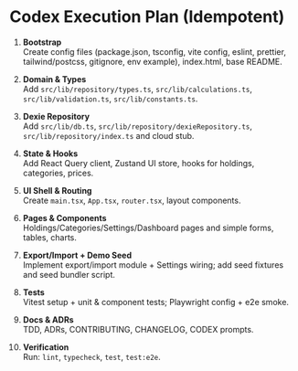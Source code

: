 # Codex Execution Plan (Idempotent)

1. **Bootstrap**  
   Create config files (package.json, tsconfig, vite config, eslint, prettier, tailwind/postcss, gitignore, env example), index.html, base README.

2. **Domain & Types**  
   Add `src/lib/repository/types.ts`, `src/lib/calculations.ts`, `src/lib/validation.ts`, `src/lib/constants.ts`.

3. **Dexie Repository**  
   Add `src/lib/db.ts`, `src/lib/repository/dexieRepository.ts`, `src/lib/repository/index.ts` and cloud stub.

4. **State & Hooks**  
   Add React Query client, Zustand UI store, hooks for holdings, categories, prices.

5. **UI Shell & Routing**  
   Create `main.tsx`, `App.tsx`, `router.tsx`, layout components.

6. **Pages & Components**  
   Holdings/Categories/Settings/Dashboard pages and simple forms, tables, charts.

7. **Export/Import + Demo Seed**  
   Implement export/import module + Settings wiring; add seed fixtures and seed bundler script.

8. **Tests**  
   Vitest setup + unit & component tests; Playwright config + e2e smoke.

9. **Docs & ADRs**  
   TDD, ADRs, CONTRIBUTING, CHANGELOG, CODEX prompts.

10. **Verification**  
   Run: `lint`, `typecheck`, `test`, `test:e2e`.
